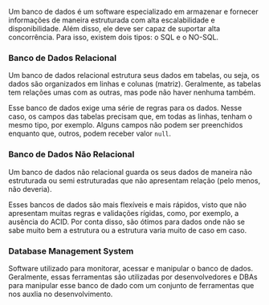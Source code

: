 Um banco de dados é um software especializado em armazenar e fornecer informações de maneira estruturada com alta escalabilidade e disponibilidade. Além disso, ele deve ser capaz de suportar alta concorrência. Para isso, existem dois tipos: o SQL e o NO-SQL.

### Banco de Dados Relacional
Um banco de dados relacional estrutura seus dados em tabelas, ou seja, os dados são organizados em linhas e colunas (matriz). Geralmente, as tabelas tem relações umas com as outras, mas pode não haver nenhuma também.

Esse banco de dados exige uma série de regras para os dados. Nesse caso, os campos das tabelas precisam que, em todas as linhas, tenham o mesmo tipo, por exemplo. Alguns campos não podem ser preenchidos enquanto que, outros, podem receber valor `null`.
### Banco de Dados Não Relacional
Um banco de dados não relacional guarda os seus dados de maneira não estruturada ou semi estruturadas que não apresentam relação (pelo menos, não deveria).

Esses bancos de dados são mais flexíveis e mais rápidos, visto que não apresentam muitas regras e validações rígidas, como, por exemplo, a ausência do ACID. Por conta disso, são ótimos para dados onde não se sabe muito bem a estrutura ou a estrutura varia muito de caso em caso.

### Database Management System
Software utilizado para monitorar, acessar e manipular o banco de dados. Geralmente, essas ferramentas são utilizadas por desenvolvedores e DBAs para manipular esse banco de dado com um conjunto de ferramentas que nos auxlia no desenvolvimento.